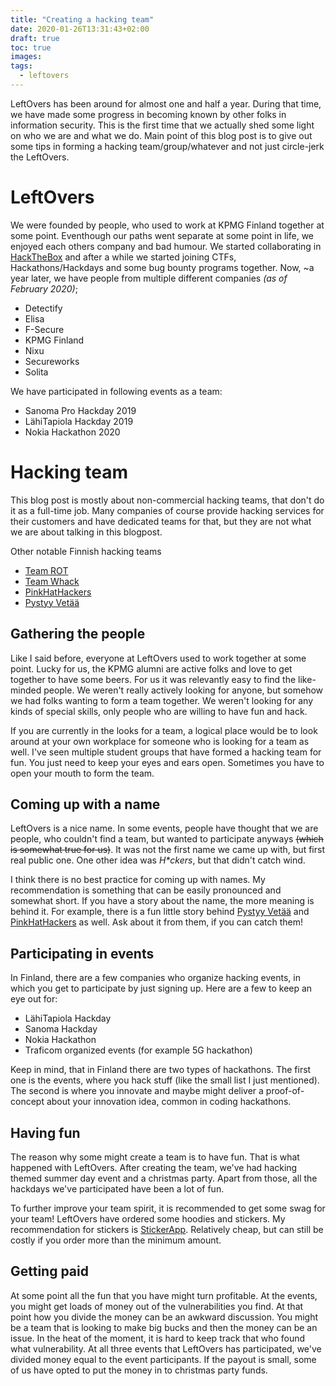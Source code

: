 ```yaml
---
title: "Creating a hacking team"
date: 2020-01-26T13:31:43+02:00
draft: true
toc: true
images:
tags:
  - leftovers
---
```

LeftOvers has been around for almost one and half a year. During that time, we have made some progress in becoming known by other folks in information security. This is the first time that we actually shed some light on who we are and what we do. Main point of this blog post is to give out some tips in forming a hacking team/group/whatever and not just circle-jerk the LeftOvers.

# LeftOvers
We were founded by people, who used to work at KPMG Finland together at some point. Eventhough our paths went separate at some point in life, we enjoyed each others company and bad humour. We started collaborating in [HackTheBox](https://hackthebox.eu) and after a while we started joining CTFs, Hackathons/Hackdays and some bug bounty programs together. Now, ~a year later, we have people from multiple different companies _(as of February 2020)_;

- Detectify
- Elisa
- F-Secure
- KPMG Finland
- Nixu
- Secureworks
- Solita

We have participated in following events as a team:

- Sanoma Pro Hackday 2019
- LähiTapiola Hackday 2019
- Nokia Hackathon 2020

# Hacking team
This blog post is mostly about non-commercial hacking teams, that don't do it as a full-time job. Many companies of course provide hacking services for their customers and have dedicated teams for that, but they are not what we are about talking in this blogpost.

Other notable Finnish hacking teams

- [Team ROT](https://teamrot.fi/)
- [Team Whack](https://fi.wikipedia.org/wiki/Team_Whack_%E2%80%93_kaikki_on_hakkeroitavissa)
- [PinkHatHackers](https://twitter.com/pinkhathackers)
- [Pystyy Vetää](https://pystyyvetaa.fi/)

## Gathering the people
Like I said before, everyone at LeftOvers used to work together at some point. Lucky for us, the KPMG alumni are active folks and love to get together to have some beers. For us it was relevantly easy to find the like-minded people. We weren't really actively looking for anyone, but somehow we had folks wanting to form a team together. We weren't looking for any kinds of special skills, only people who are willing to have fun and hack.

If you are currently in the looks for a team, a logical place would be to look around at your own workplace for someone who is looking for a team as well. I've seen multiple student groups that have formed a hacking team for fun. You just need to keep your eyes and ears open. Sometimes you have to open your mouth to form the team.

## Coming up with a name
LeftOvers is a nice name. In some events, people have thought that we are people, who couldn't find a team, but wanted to participate anyways ~~(which is somewhat true for us)~~. It was not the first name we came up with, but first real public one. One other idea was _H*ckers_, but that didn't catch wind.

I think there is no best practice for coming up with names. My recommendation is something that can be easily pronounced and somewhat short. If you have a story about the name, the more meaning is behind it. For example, there is a fun little story behind [Pystyy Vetää](https://pystyyvetaa.fi/) and [PinkHatHackers](https://twitter.com/pinkhathackers) as well. Ask about it from them, if you can catch them!

## Participating in events
In Finland, there are a few companies who organize hacking events, in which you get to participate by just signing up. Here are a few to keep an eye out for:

- LähiTapiola Hackday
- Sanoma Hackday
- Nokia Hackathon
- Traficom organized events (for example 5G hackathon)

Keep in mind, that in Finland there are two types of hackathons. The first one is the events, where you hack stuff (like the small list I just mentioned). The second is where you innovate and maybe might deliver a proof-of-concept about your innovation idea, common in coding hackathons.

## Having fun
The reason why some might create a team is to have fun. That is what happened with LeftOvers. After creating the team, we've had hacking themed summer day event and a christmas party. Apart from those, all the hackdays we've participated have been a lot of fun. 

To further improve your team spirit, it is recommended to get some swag for your team! LeftOvers have ordered some hoodies and stickers. My recommendation for stickers is [StickerApp](https://stickerapp.fi). Relatively cheap, but can still be costly if you order more than the minimum amount.

## Getting paid
At some point all the fun that you have might turn profitable. At the events, you might get loads of money out of the vulnerabilities you find. At that point how you divide the money can be an awkward discussion. You might be a team that is looking to make big bucks and then the money can be an issue. In the heat of the moment, it is hard to keep track that who found what vulnerability. At all three events that LeftOvers has participated, we've divided money equal to the event participants. If the payout is small, some of us have opted to put the money in to christmas party funds.